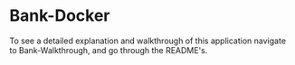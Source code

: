 # Bank-Docker

To see a detailed explanation and walkthrough of this application navigate to
Bank-Walkthrough, and go through the README's.
